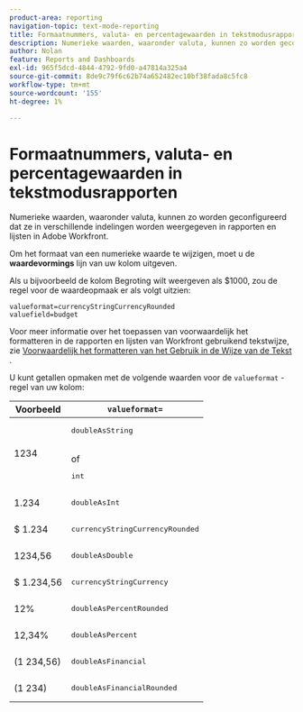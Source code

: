 ```yaml
---
product-area: reporting
navigation-topic: text-mode-reporting
title: Formaatnummers, valuta- en percentagewaarden in tekstmodusrapporten
description: Numerieke waarden, waaronder valuta, kunnen zo worden geconfigureerd dat ze in verschillende indelingen worden weergegeven in rapporten en lijsten in Adobe Workfront.
author: Nolan
feature: Reports and Dashboards
exl-id: 965f5dcd-4844-4792-9fd0-a47814a325a4
source-git-commit: 8de9c79f6c62b74a652482ec10bf38fada8c5fc8
workflow-type: tm+mt
source-wordcount: '155'
ht-degree: 1%

---
```


# Formaatnummers, valuta- en percentagewaarden in tekstmodusrapporten

<!-- Audited: 2/2024 -->

Numerieke waarden, waaronder valuta, kunnen zo worden geconfigureerd dat ze in verschillende indelingen worden weergegeven in rapporten en lijsten in Adobe Workfront.

Om het formaat van een numerieke waarde te wijzigen, moet u de **waardevormings** lijn van uw kolom uitgeven.

Als u bijvoorbeeld de kolom Begroting wilt weergeven als $1000, zou de regel voor de waardeopmaak er als volgt uitzien:

```
valueformat=currencyStringCurrencyRounded
valuefield=budget
```

Voor meer informatie over het toepassen van voorwaardelijk het formatteren in de rapporten en lijsten van Workfront gebruikend tekstwijze, zie [ Voorwaardelijk het formatteren van het Gebruik in de Wijze van de Tekst ](../../../reports-and-dashboards/reports/text-mode/use-conditional-formatting-text-mode.md).

U kunt getallen opmaken met de volgende waarden voor de `valueformat` -regel van uw kolom:

| Voorbeeld | `valueformat=` |
|---|---|
| 1234 | <pre>doubleAsString</pre> <br> of <br><pre>int</pre> |
| 1.234 | <pre>doubleAsInt</pre> |
| $ 1.234 | <pre>currencyStringCurrencyRounded</pre> |
| 1234,56 | <pre>doubleAsDouble</pre> |
| $ 1.234,56 | <pre>currencyStringCurrency</pre> |
| 12% | <pre>doubleAsPercentRounded</pre> |
| 12,34% | <pre>doubleAsPercent</pre> |
| (1 234,56) | <pre>doubleAsFinancial</pre> |
| (1 234) | <pre>doubleAsFinancialRounded</pre> |

